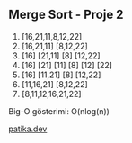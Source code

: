 

## Merge Sort - Proje 2

1. [16,21,11,8,12,22]
2. [16,21,11] [8,12,22]
3. [16] [21,11] [8] [12,22]
4. [16] [21] [11] [8] [12] [22]
5. [16] [11,21] [8] [12,22]
6. [11,16,21] [8,12,22]
7. [8,11,12,16,21,22]

Big-O gösterimi: O(nlog(n))

[patika.dev](https://patika.dev)
